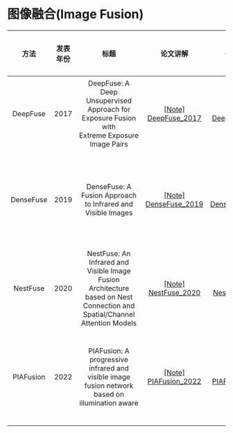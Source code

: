 # 图像融合(Image Fusion)

| 方法        | 发表年份 | 标题                                                                                                                        | 论文讲解                                                                  | 代码讲解                                                                  | 基础框架        | 任务场景      |
|:---------:|:----:|:-------------------------------------------------------------------------------------------------------------------------:|:---------------------------------------------------------------------:|:---------------------------------------------------------------------:|:-----------:|:---------:|
| DeepFuse  | 2017 | DeepFuse: A Deep Unsupervised Approach for Exposure Fusion with Extreme Exposure Image Pairs                              | [[Note] DeepFuse_2017](https://www.bilibili.com/video/av1702095957/)  | [[code] DeepFuse_2017](https://www.bilibili.com/video/av1852192704/)  | CNN         | 多曝光图像融合   |
| DenseFuse | 2019 | DenseFuse: A Fusion Approach to Infrared and Visible Images                                                               | [[Note] DenseFuse_2019](https://www.bilibili.com/video/av1402370327/) | [[Code] DenseFuse_2019](https://www.bilibili.com/video/av1952373152/) | AutoEncoder | 红外可见光图像融合 |
| NestFuse  | 2020 | NestFuse: An Infrared and Visible Image Fusion Architecture based on Nest Connection and Spatial/Channel Attention Models | [[Note] NestFuse_2020](https://www.bilibili.com/video/av1602411210/)  | [[Code] NestFuse_2020](https://www.bilibili.com/video/av1702257884/)  | AutoEncoder |           |
| PIAFusion | 2022 | PIAFusion: A progressive infrared and visible image fusion network based on illumination aware                            | [[Note] PIAFusion_2022](https://www.bilibili.com/video/av1504451644/) | [[Code] PIAFusion_2022](https://www.bilibili.com/video/av1804660599/) | CNN         | 红外可见光图像融合 |
